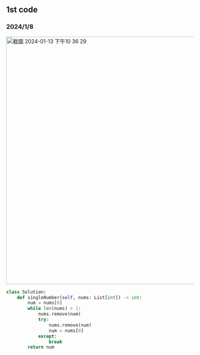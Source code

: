 ## 1st code
### 2024/1/8

<img width="665" alt="截圖 2024-01-13 下午10 36 29" src="https://github.com/PhoenixCHW/My_leetcode/assets/39382795/90bc5529-3c29-467e-ad6f-bf7ec05c560d">

```python
class Solution:
    def singleNumber(self, nums: List[int]) -> int:
        num = nums[0]
        while len(nums) > 1:
            nums.remove(num)
            try:
                nums.remove(num)
                num = nums[0]
            except:
                break
        return num
```
